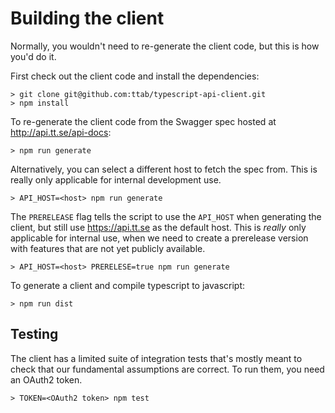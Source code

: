 # Building the client

Normally, you wouldn't need to re-generate the client code, but this
is how you'd do it.

First check out the client code and install the dependencies:

    > git clone git@github.com:ttab/typescript-api-client.git
    > npm install

To re-generate the client code from the Swagger spec hosted at
http://api.tt.se/api-docs:

    > npm run generate

Alternatively, you can select a different host to fetch the spec
from. This is really only applicable for internal development use.

    > API_HOST=<host> npm run generate

The `PRERELEASE` flag tells the script to use the `API_HOST` when generating the
client, but still use https://api.tt.se as the default host. This is _really_
only applicable for internal use, when we need to create a prerelease version
with features that are not yet publicly available.

    > API_HOST=<host> PRERELESE=true npm run generate

To generate a client and compile typescript to javascript:

    > npm run dist

## Testing

The client has a limited suite of integration tests that's mostly
meant to check that our fundamental assumptions are correct. To run
them, you need an OAuth2 token.

    > TOKEN=<OAuth2 token> npm test
